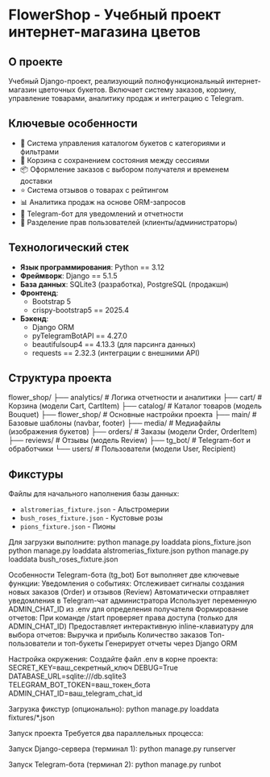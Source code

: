 FlowerShop - Учебный проект интернет-магазина цветов
====================================================

## О проекте
Учебный Django-проект, реализующий полнофункциональный интернет-магазин цветочных букетов. 
Включает систему заказов, корзину, управление товарами, аналитику продаж и интеграцию с Telegram.

## Ключевые особенности
- 🌺 Система управления каталогом букетов с категориями и фильтрами
- 🛒 Корзина с сохранением состояния между сессиями
- 📦 Оформление заказов с выбором получателя и временем доставки
- ⭐ Система отзывов о товарах с рейтингом
- 📊 Аналитика продаж на основе ORM-запросов
- 🤖 Telegram-бот для уведомлений и отчетности
- 👥 Разделение прав пользователей (клиенты/администраторы)

## Технологический стек
- **Язык программирования**: Python == 3.12
- **Фреймворк**: Django == 5.1.5
- **База данных**: SQLite3 (разработка), PostgreSQL (продакшн)
- **Фронтенд**: 
  - Bootstrap 5
  - crispy-bootstrap5 == 2025.4
- **Бэкенд**: 
  - Django ORM
  - pyTelegramBotAPI == 4.27.0
  - beautifulsoup4 == 4.13.3 (для парсинга данных)
  - requests == 2.32.3 (интеграции с внешними API)

## Структура проекта
flower_shop/
├── analytics/ # Логика отчетности и аналитики
├── cart/ # Корзина (модели Cart, CartItem)
├── catalog/ # Каталог товаров (модель Bouquet)
├── flower_shop/ # Основные настройки проекта
├── main/ # Базовые шаблоны (navbar, footer)
├── media/ # Медиафайлы (изображения букетов)
├── orders/ # Заказы (модели Order, OrderItem)
├── reviews/ # Отзывы (модель Review)
├── tg_bot/ # Telegram-бот и обработчики
└── users/ # Пользователи (модели User, Recipient)


## Фикстуры
Файлы для начального наполнения базы данных:
- `alstromerias_fixture.json` - Альстромерии
- `bush_roses_fixture.json` - Кустовые розы
- `pions_fixture.json` - Пионы

Для загрузки выполните:
python manage.py loaddata pions_fixture.json
python manage.py loaddata alstromerias_fixture.json
python manage.py loaddata bush_roses_fixture.json

Особенности Telegram-бота (tg_bot)
Бот выполняет две ключевые функции:
Уведомления о событиях:
Отслеживает сигналы создания новых заказов (Order) и отзывов (Review)
Автоматически отправляет уведомления в Telegram-чат администратора
Использует переменную ADMIN_CHAT_ID из .env для определения получателя
Формирование отчетов:
При команде /start проверяет права доступа (только для ADMIN_CHAT_ID)
Предоставляет интерактивную inline-клавиатуру для выбора отчетов:
Выручка и прибыль
Количество заказов
Топ-пользователи и топ-букеты
Генерирует отчеты через Django ORM

Настройка окружения:
Создайте файл .env в корне проекта:
SECRET_KEY=ваш_секретный_ключ
DEBUG=True
DATABASE_URL=sqlite:///db.sqlite3
TELEGRAM_BOT_TOKEN=ваш_токен_бота
ADMIN_CHAT_ID=ваш_telegram_chat_id

Загрузка фикстур (опционально):
python manage.py loaddata fixtures/*.json

Запуск проекта
Требуется два параллельных процесса:

Запуск Django-сервера (терминал 1):
python manage.py runserver

Запуск Telegram-бота (терминал 2):
python manage.py runbot

